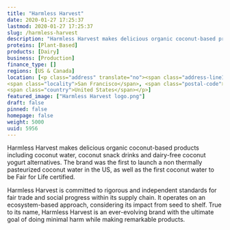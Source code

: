 ```yaml
---
title: "Harmless Harvest"
date: 2020-01-27 17:25:37
lastmod: 2020-01-27 17:25:37
slug: /harmless-harvest
description: "Harmless Harvest makes delicious organic coconut-based products including coconut water, coconut snack drinks and dairy-free coconut yogurt alternatives. The brand was the first to launch a non thermally pasteurized coconut water in the US, as well as the first coconut water to be Fair for Life certified."
proteins: [Plant-Based]
products: [Dairy]
business: [Production]
finance_type: []
regions: [US & Canada]
location: [<p class="address" translate="no"><span class="address-line1">Sansome Street</span><br>
<span class="locality">San Francisco</span>, <span class="postal-code">94111</span><br>
<span class="country">United States</span></p>]
featured_image: ["Harmless Harvest logo.png"]
draft: false
pinned: false
homepage: false
weight: 5000
uuid: 5956
---
```

<p>Harmless Harvest makes delicious organic coconut-based products including coconut water, coconut snack drinks and dairy-free coconut yogurt alternatives. The brand was the first to launch a non thermally pasteurized coconut water in the US, as well as the first coconut water to be Fair for Life certified.</p>

<p>Harmless Harvest is committed to rigorous and independent standards for fair trade and social progress within its supply chain. It operates on an ecosystem-based approach, considering its impact from seed to shelf. True to its name, Harmless Harvest is an ever-evolving brand with the ultimate goal of doing minimal harm while making remarkable products.</p>
